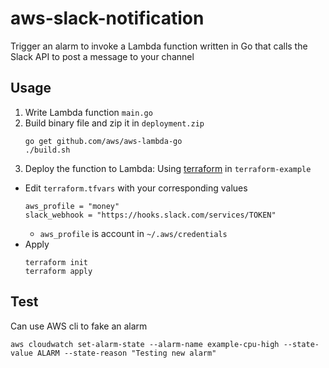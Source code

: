 # aws-slack-notification
Trigger an alarm to invoke a Lambda function written in Go that calls the Slack API to post a message to your channel

## Usage

1. Write Lambda function `main.go`
2. Build binary file and zip it in `deployment.zip`
    ```
    go get github.com/aws/aws-lambda-go
    ./build.sh
    ```
3. Deploy the function to Lambda:
Using [terraform](https://www.terraform.io/) in `terraform-example`
* Edit `terraform.tfvars` with your corresponding values
    ```
    aws_profile = "money"
    slack_webhook = "https://hooks.slack.com/services/TOKEN"
    ```
    * `aws_profile` is account in `~/.aws/credentials` 
* Apply
    ```
    terraform init
    terraform apply
    ```

## Test

Can use AWS cli to fake an alarm
```
aws cloudwatch set-alarm-state --alarm-name example-cpu-high --state-value ALARM --state-reason "Testing new alarm"
```
